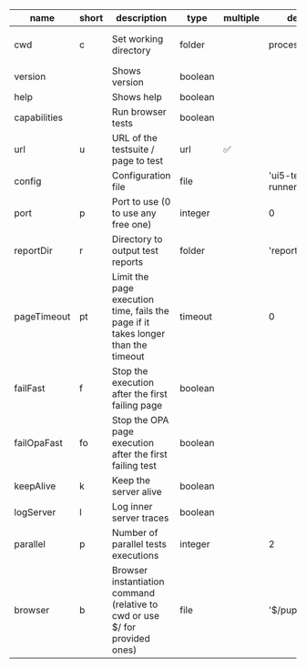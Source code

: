 |name|short|description|type|multiple|default|defaultLabel|
|---|---|---|---|---|---|---|
|cwd|c|Set working directory|folder||process.cwd()|current working directory|
|version||Shows version|boolean
|help||Shows help|boolean
|capabilities||Run browser tests|boolean
|url|u|URL of the testsuite / page to test|url|✅
|config||Configuration file|file||'ui5-test-runner.json'
|port|p|Port to use (0 to use any free one)|integer||0
|reportDir|r|Directory to output test reports|folder||'report'
|pageTimeout|pt|Limit the page execution time, fails the page if it takes longer than the timeout|timeout||0
|failFast|f|Stop the execution after the first failing page|boolean
|failOpaFast|fo|Stop the OPA page execution after the first failing test|boolean
|keepAlive|k|Keep the server alive|boolean
|logServer|l|Log inner server traces|boolean
|parallel|p|Number of parallel tests executions|integer||2
|browser|b|Browser instantiation command (relative to cwd or use $/ for provided ones)|file||'$/puppeteer.js'
